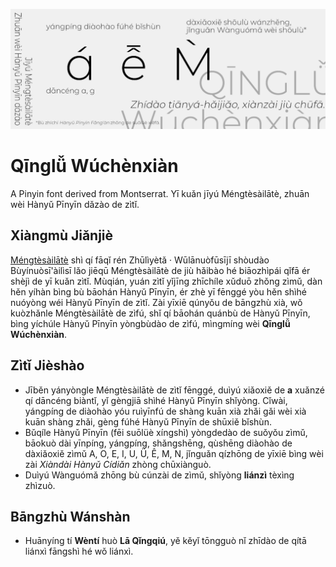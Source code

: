 ![Banner](https://github.com/Honoka55/QinglyuWuchenxian/blob/main/res/Banner.png)

# Qīnglǚ Wúchènxiàn
 A Pinyin font derived from Montserrat. Yī kuǎn jīyú Méngtèsàilātè, zhuān wèi Hànyǔ Pīnyīn dǎzào de zìtǐ.

## Xiàngmù Jiǎnjiè
[Méngtèsàilātè](https://github.com/JulietaUla/Montserrat) shì qí fāqǐ rén Zhūlìyètǎ · Wūlānuòfūsījī shòudào Bùyínuòsī'àilìsī lǎo jiēqū Méngtèsàilātè de jiù hǎibào hé biāozhìpái qǐfā ér shèjì de yī kuǎn zìtǐ. Mùqián, yuán zìtǐ yǐjīng zhīchíle xǔduō zhǒng zìmǔ, dàn hěn yíhàn bìng bù bāohán Hànyǔ Pīnyīn, ér zhè yī fēnggé yòu hěn shìhé nuóyòng wéi Hànyǔ Pīnyīn de zìtǐ. Zài yīxiē qúnyǒu de bāngzhù xià, wǒ kuòzhǎnle Méngtèsàilātè de zìfú, shǐ qí bāohán quánbù de Hànyǔ Pīnyīn, bìng yíchúle Hànyǔ Pīnyīn yòngbùdào de zìfú, mìngmíng wèi **Qīnglǚ Wúchènxiàn**.

## Zìtǐ Jièshào
- Jīběn yányòngle Méngtèsàilātè de zìtǐ fēnggé, duìyú xiǎoxiě de **a** xuǎnzé qí dāncéng biàntǐ, yǐ gèngjiā shìhé Hànyǔ Pīnyīn shǐyòng. Cǐwài, yángpíng de diàohào yóu ruìyīnfú de shàng kuān xià zhǎi gǎi wèi xià kuān shàng zhǎi, gèng fúhé Hànyǔ Pīnyīn de shūxiě bǐshùn.
- Bǔqíle Hànyǔ Pīnyīn (fēi suōlüè xíngshì) yòngdedào de suǒyǒu zìmǔ, bāokuò dài yīnpíng, yángpíng, shǎngshēng, qùshēng diàohào de dàxiǎoxiě zìmǔ A, O, E, I, U, Ü, Ê, M, N, jǐnguǎn qízhōng de yīxiē bìng wèi zài *Xiàndài Hànyǔ Cídiǎn* zhòng chūxiànguò.
- Duìyú Wànguómǎ zhōng bù cúnzài de zìmǔ, shǐyòng **liánzì** tèxìng zhìzuò.

## Bāngzhù Wánshàn
- Huānyíng tí **Wèntí** huò **Lā Qǐngqiú**, yě kěyǐ tōngguò nǐ zhīdào de qítā liánxì fāngshì hé wǒ liánxì.
